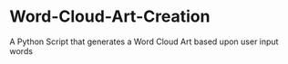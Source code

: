 # Word-Cloud-Art-Creation
A Python Script that generates  a Word Cloud Art based upon user input words
